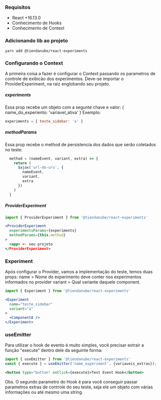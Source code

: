 ### Requisitos
- React +16.13.0
- Conhecimento de Hooks
- Conhecimento de Context

### Adicionando lib ao projeto
```
yarn add @tiendanube/react-experiments
```

### Configurando o Context
A primeira coisa a fazer é configurar o Context passando os parametros de controle de exibicão dos experimentos.
Deve-se importar o ProviderExperiment, na raiz englobando seu projeto.

##### experiments
Essa prop recebe um objeto com a segunte chave e valor:
{
  name_do_experiento: 'variavel_ativa'
}
Exemplo:
```js
experiments = { teste_sidebar: 'a' }
```

##### methodParams
Essa prop recebe o method de persistencia dos dados que serão coletados no teste:

```js
  method = (nameEvent, variant, extra) => {
    return (
      $ajax('url-do-uru', {
        nameEvent,
        variant,
        extra
      })
    )
  }
```

##### ProviderExperiment
```jsx
import { ProviderExperiment } from '@tiendanube/react-experiments'

<ProviderExperiment
  experimentsParams={experiments}
  methodParams={this.method}
>
  <app> <- seu projeto
</ProviderExperiment>
```

### Experiment
Após configurar o Provider, vamos a implementação do teste, temos duas props:
name = Nome do experimento deve conter nos experimentos informados no provider
variant = Qual variante daquele component.

```jsx
import { Experiment } from '@tiendanube/react-experiments'

<Experiment
  name="teste_sidebar"
  variant="a"
>
  <ComponentA />
</Experiment>
```

### useEmitter

Para utilizar o hook de evento é muito simples, você precisar extrair a função "execute" dentro dele da seguinte forma:

```jsx
import { useEmitter } from '@tiendanube/react-experiments'
const { execute } = useEmitter('name_experiment', {variaveis_extras});

<button type="button" onClick={execute}>Test Event Hook</button>
```
Obs. O segundo parametro do Hook é para você conseguir passar parametros extras de controle do seu teste, seja ele um objeto com várias informações ou até mesmo uma string.
